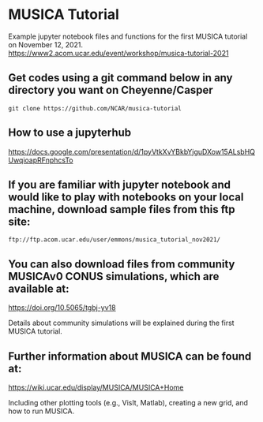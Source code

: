 # MUSICA Tutorial

Example jupyter notebook files and functions for the first MUSICA tutorial on November 12, 2021. 
https://www2.acom.ucar.edu/event/workshop/musica-tutorial-2021


## Get codes using a git command below in any directory you want on Cheyenne/Casper

```
git clone https://github.com/NCAR/musica-tutorial
```

## How to use a jupyterhub
https://docs.google.com/presentation/d/1pyVtkXvYBkbYjguDXow15ALsbHQUwqioapRFnphcsTo


## If you are familiar with jupyter notebook and would like to play with notebooks on your local machine, download sample files from this ftp site:

```
ftp://ftp.acom.ucar.edu/user/emmons/musica_tutorial_nov2021/
```

## You can also download files from community MUSICAv0 CONUS simulations, which are available at:


https://doi.org/10.5065/tgbj-yv18

Details about community simulations will be explained during the first MUSICA tutorial. 


## Further information about MUSICA can be found at:

https://wiki.ucar.edu/display/MUSICA/MUSICA+Home

Including other plotting tools (e.g., VisIt, Matlab), creating a new grid, and how to run MUSICA. 
